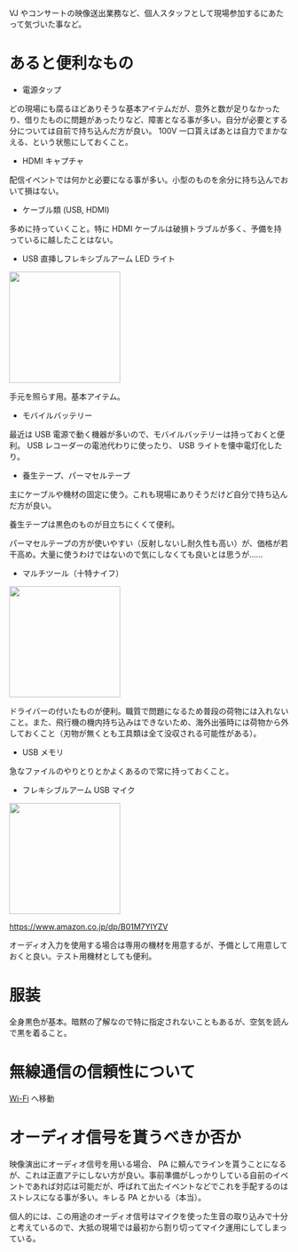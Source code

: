 VJ やコンサートの映像送出業務など、個人スタッフとして現場参加するにあたって気づいた事など。

# あると便利なもの

- 電源タップ

どの現場にも腐るほどありそうな基本アイテムだが、意外と数が足りなかったり、借りたものに問題があったりなど、障害となる事が多い。自分が必要とする分については自前で持ち込んだ方が良い。 100V 一口貰えばあとは自力でまかなえる、という状態にしておくこと。

- HDMI キャプチャ

配信イベントでは何かと必要になる事が多い。小型のものを余分に持ち込んでおいて損はない。

- ケーブル類 (USB, HDMI)

多めに持っていくこと。特に HDMI ケーブルは破損トラブルが多く、予備を持っているに越したことはない。

- USB 直挿しフレキシブルアーム LED ライト

<img src="https://m.media-amazon.com/images/I/31yW16snhGL._AC_.jpg" height="200" />

手元を照らす用。基本アイテム。

- モバイルバッテリー

最近は USB 電源で動く機器が多いので、モバイルバッテリーは持っておくと便利。 USB レコーダーの電池代わりに使ったり、 USB ライトを懐中電灯化したり。

- 養生テープ、パーマセルテープ

主にケーブルや機材の固定に使う。これも現場にありそうだけど自分で持ち込んだ方が良い。

養生テープは黒色のものが目立ちにくくて便利。

パーマセルテープの方が使いやすい（反射しないし耐久性も高い）が、価格が若干高め。大量に使うわけではないので気にしなくても良いとは思うが……

- マルチツール（十特ナイフ）

<img src="https://m.media-amazon.com/images/I/71he3lj9BJL._AC_SL1200_.jpg" height="200" />

ドライバーの付いたものが便利。職質で問題になるため普段の荷物には入れないこと。また、飛行機の機内持ち込みはできないため、海外出張時には荷物から外しておくこと（刃物が無くとも工具類は全て没収される可能性がある）。

- USB メモリ

急なファイルのやりとりとかよくあるので常に持っておくこと。

- フレキシブルアーム USB マイク

<img src="https://m.media-amazon.com/images/I/61eGANHstFL._AC_SL1280_.jpg" height="200" />

https://www.amazon.co.jp/dp/B01M7YIYZV

オーディオ入力を使用する場合は専用の機材を用意するが、予備として用意しておくと良い。テスト用機材としても便利。

# 服装

全身黒色が基本。暗黙の了解なので特に指定されないこともあるが、空気を読んで黒を着ること。

# 無線通信の信頼性について

[Wi-Fi](/Pages/WiFi.md) へ移動

# オーディオ信号を貰うべきか否か

映像演出にオーディオ信号を用いる場合、 PA に頼んでラインを貰うことになるが、これは正直アテにしない方が良い。事前準備がしっかりしている自前のイベントであれば対応は可能だが、呼ばれて出たイベントなどでこれを手配するのはストレスになる事が多い。キレる PA とかいる（本当）。

個人的には、この用途のオーディオ信号はマイクを使った生音の取り込みで十分と考えているので、大抵の現場では最初から割り切ってマイク運用にしてしまっている。
